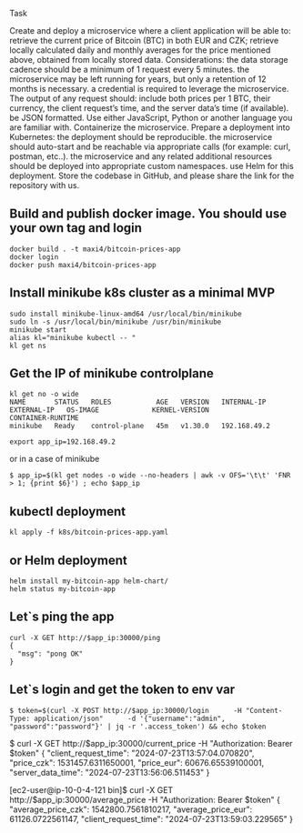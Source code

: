 Task

Create and deploy a microservice where a client application will be able to:
retrieve the current price of Bitcoin (BTC) in both EUR and CZK;
retrieve locally calculated daily and monthly averages for the price mentioned above, obtained from locally stored data.
Considerations:
the data storage cadence should be a minimum of 1 request every 5 minutes.
the microservice may be left running for years, but only a retention of 12 months is necessary.
a credential is required to leverage the microservice.
The output of any request should:
include both prices per 1 BTC, their currency, the client request’s time, and the server data’s time (if available).
be JSON formatted.
Use either JavaScript, Python or another language you are familiar with.
Containerize the microservice.
Prepare a deployment into Kubernetes:
the deployment should be reproducible.
the microservice should auto-start and be reachable via appropriate calls (for example: curl, postman, etc..).
the microservice and any related additional resources should be deployed into appropriate custom namespaces.
use Helm for this deployment.
Store the codebase in GitHub, and please share the link for the repository with us.

## Build and publish docker image. You should use your own tag and login

```
docker build . -t maxi4/bitcoin-prices-app
docker login
docker push maxi4/bitcoin-prices-app
```

## Install minikube k8s cluster as a minimal MVP

```
sudo install minikube-linux-amd64 /usr/local/bin/minikube
sudo ln -s /usr/local/bin/minikube /usr/bin/minikube
minikube start
alias kl="minikube kubectl -- "
kl get ns
```

## Get the IP of minikube controlplane

```
kl get no -o wide
NAME       STATUS   ROLES           AGE   VERSION   INTERNAL-IP    EXTERNAL-IP   OS-IMAGE             KERNEL-VERSION                  CONTAINER-RUNTIME
minikube   Ready    control-plane   45m   v1.30.0   192.168.49.2
```
```
export app_ip=192.168.49.2
```
or in a case of minikube 

```
$ app_ip=$(kl get nodes -o wide --no-headers | awk -v OFS='\t\t' 'FNR > 1; {print $6}') ; echo $app_ip
```

## kubectl deployment
```
kl apply -f k8s/bitcoin-prices-app.yaml
```

## or Helm deployment
```
helm install my-bitcoin-app helm-chart/
helm status my-bitcoin-app
```  

## Let`s ping the app

```
curl -X GET http://$app_ip:30000/ping
{
  "msg": "pong OK"
}
```

## Let`s login and get the token to env var

```
$ token=$(curl -X POST http://$app_ip:30000/login      -H "Content-Type: application/json"      -d '{"username":"admin", "password":"password"}' | jq -r '.access_token') && echo $token
```

$ curl -X GET http://$app_ip:30000/current_price -H "Authorization: Bearer $token"
{
  "client_request_time": "2024-07-23T13:57:04.070820",
  "price_czk": 1531457.6311650001,
  "price_eur": 60676.65539100001,
  "server_data_time": "2024-07-23T13:56:06.511453"
}

[ec2-user@ip-10-0-4-121 bin]$ curl -X GET http://$app_ip:30000/average_price -H "Authorization: Bearer $token"
{
  "average_price_czk": 1542800.7561810217,
  "average_price_eur": 61126.0722561147,
  "client_request_time": "2024-07-23T13:59:03.229565"
}
